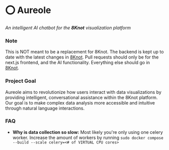 # ⭕ Aureole 
*An intelligent AI chatbot for the **8Knot** visualization platform*

### Note
This is NOT meant to be a replacement for 8Knot. The backend is kept up to date with the latest changes in [8Knot](https://github.com/oss-aspen/8Knot). Pull requests should only be for the next.js frontend, and the AI functionality. Everything else should go in [8Knot](https://github.com/oss-aspen/8Knot).

### Project Goal
Aureole aims to revolutionize how users interact with data visualizations by providing intelligent, conversational assistance within the 8Knot platform. Our goal is to make complex data analysis more accessible and intuitive through natural language interactions.

### FAQ
- **Why is data collection so slow:** Most likely you're only using one celery worker. Increase the amount of workers by running
`sudo docker compose --build --scale celery=<# of VIRTUAL CPU cores>`